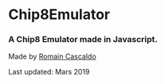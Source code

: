 # Chip8Emulator
### A Chip8 Emulator made in Javascript.

Made by [Romain Cascaldo](https://www.linkedin.com/in/romain-cascaldo/)

Last updated: Mars 2019